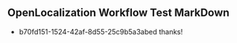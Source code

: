 ## OpenLocalization Workflow Test MarkDown
* b70fd151-1524-42af-8d55-25c9b5a3abed thanks!

<!--HONumber=Jul16_HO4-->


